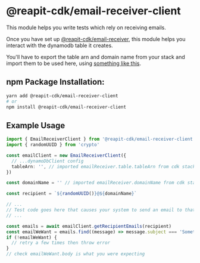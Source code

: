 # @reapit-cdk/email-receiver-client
This module helps you write tests which rely on receiving emails.

Once you have set up [@reapit-cdk/email-receiver](../email-receiver/), this module helps you interact with the dynamodb table it creates.

You'll have to export the table arn and domain name from your stack and import them to be used here, using [something like this](https://gist.github.com/joshbalfour/c0deb95f1e5938434ed6f6117dec8662).

## npm Package Installation:
```sh
yarn add @reapit-cdk/email-receiver-client
# or
npm install @reapit-cdk/email-receiver-client
```

## Example Usage
```ts
import { EmailReceiverClient } from '@reapit-cdk/email-receiver-client'
import { randomUUID } from 'crypto'

const emailClient = new EmailReceiverClient({
  // ...dynamoDbClient config
  tableArn: '', // imported emailReceiver.table.tableArn from cdk stack via export
})

const domainName = '' // imported emailReceiver.domainName from cdk stack via export

const recipient = `${randomUUID()}@${domainName}`

// ...
// Test code goes here that causes your system to send an email to that recipient
// ...

const emails = await emailClient.getRecipientEmails(recipient)
const emailWeWant = emails.find((message) => message.subject === 'Something You\'re Testing')
if (!emailWeWant) {
  // retry a few times then throw error
}
// check emailWeWant.body is what you were expecting
```